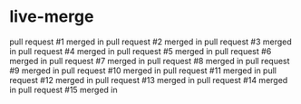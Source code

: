 # live-merge
pull request #1 merged in
pull request #2 merged in
pull request #3 merged in
pull request #4 merged in
pull request #5 merged in
pull request #6 merged in
pull request #7 merged in
pull request #8 merged in
pull request #9 merged in
pull request #10 merged in
pull request #11 merged in
pull request #12 merged in
pull request #13 merged in
pull request #14 merged in
pull request #15 merged in
